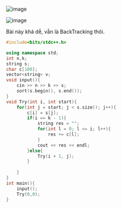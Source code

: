 ![image](https://github.com/user-attachments/assets/6306e4ad-f247-4504-b379-1ce8545888ef)

![image](https://github.com/user-attachments/assets/e766c751-0feb-4350-90bb-2a255de25fd2)


Bài này khá dễ, vẫn là BackTracking thôi.

```cpp
#include<bits/stdc++.h>

using namespace std;
int n,k;
string s;
char c[100];
vector<string> v;
void input(){
    cin >> n >> k >> s;
    sort(s.begin(), s.end());
}
void Try(int i, int start){
    for(int j = start; j < s.size(); j++){
        c[i] = s[j];
        if(i == k - 1){
            string res = "";
            for(int l = 0; l <= i; l++){
                res += c[l];
            }
            cout << res << endl;
        }else{
            Try(i + 1, j);
        }
        
    }
}
int main(){
    input();
    Try(0,0);
}
```

